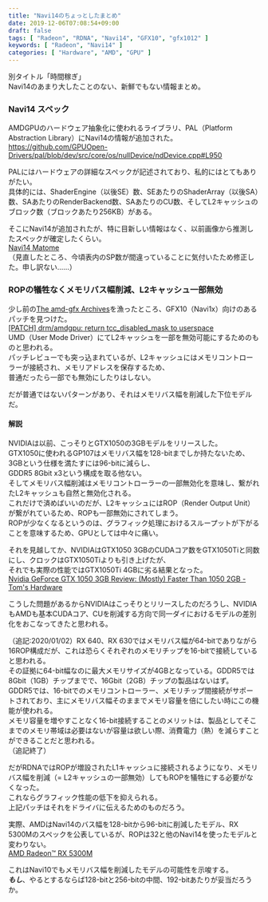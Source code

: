 ```yaml
---
title: "Navi14のちょっとしたまとめ"
date: 2019-12-06T07:08:54+09:00
draft: false
tags: [ "Radeon", "RDNA", "Navi14", "GFX10", "gfx1012" ]
keywords: [ "Radeon", "Navi14" ]
categories: [ "Hardware", "AMD", "GPU" ]
---
```


別タイトル「時間稼ぎ」  
Navi14のあまり大したことのない、新鮮でもない情報まとめ。  

### Navi14 スペック
AMDGPUのハードウェア抽象化に使われるライブラリ、PAL（Platform Abstraction Library）にNavi14の情報が追加された。  
<https://github.com/GPUOpen-Drivers/pal/blob/dev/src/core/os/nullDevice/ndDevice.cpp#L950>  

PALにはハードウェアの詳細なスペックが記述されており、私的にはとてもありがたい。  
具体的には、ShaderEngine（以後SE）数、SEあたりのShaderArray（以後SA）数、SAあたりのRenderBackend数、SAあたりのCU数、そしてL2キャッシュのブロック数（ブロックあたり256KB）がある。  

そこにNavi14が追加されたが、特に目新しい情報はなく、以前画像から推測したスペックが確定したくらい。  
[Navi14 Matome](/posts/2019/11/04/navi14-matome/)  
（見直したところ、今頃表内のSP数が間違っていることに気付いたため修正した。申し訳ない……）  

### ROPの犠牲なくメモリバス幅削減、L2キャッシュ一部無効
少し前の[The amd-gfx Archives](https://lists.freedesktop.org/archives/amd-gfx/)を漁ったところ、GFX10（Navi1x）向けのあるパッチを見つけた。  
[[PATCH] drm/amdgpu: return tcc_disabled_mask to userspace](https://lists.freedesktop.org/archives/amd-gfx/2019-September/040619.html)  
UMD（User Mode Driver）にてL2キャッシュを一部を無効可能にするためのものと思われる。  
パッチレビューでも突っ込まれているが、L2キャッシュにはメモリコントローラーが接続され、メモリアドレスを保存するため、  
普通だったら一部でも無効にしたりはしない。  

だが普通ではないパターンがあり、それはメモリバス幅を削減した下位モデルだ。  

#### 解説
NVIDIAは以前、こっそりとGTX1050の3GBモデルをリリースした。  
GTX1050に使われるGP107はメモリバス幅を128-bitまでしか持たないため、3GBという仕様を満たすには96-bitに減らし、  
GDDR5 8Gbit x3という構成を取る他ない。  
そしてメモリバス幅削減はメモリコントローラーの一部無効化を意味し、繋がれたL2キャッシュも自然と無効化される。  
これだけで済めばいいのだが、L2キャッシュにはROP（Render Output Unit）が繋がれているため、ROPも一部無効にされてしまう。  
ROPが少なくなるというのは、グラフィック処理におけるスループットが下がることを意味するため、GPUとしては中々に痛い。  

それを見越してか、NVIDIAはGTX1050 3GBのCUDAコア数をGTX1050Tiと同数にし、クロックはGTX1050Tiよりも引き上げたが、  
それでも実際の性能ではGTX1050Ti 4GBに劣る結果となった。  
[Nvidia GeForce GTX 1050 3GB Review: (Mostly) Faster Than 1050 2GB - Tom's Hardware](https://www.tomshardware.com/reviews/geforce-gtx-1050-3gb-benchmarks,5654-3.html)  

こうした問題があるからNVIDIAはこっそりとリリースしたのだろうし、NVIDIAもAMDも基本CUDAコア、CUを削減する方向で同一ダイにおけるモデルの差別化をおこなってきたと思われる。  

（追記:2020/01/02）RX 640、RX 630ではメモリバス幅が64-bitでありながら16ROP構成だが、これは恐らくそれぞれのメモリチップを16-bitで接続していると思われる。  
その証拠に64-bit幅なのに最大メモリサイズが4GBとなっている。GDDR5では8Gbit（1GB）チップまでで、16Gbit（2GB）チップの製品はないはず。  
GDDR5では、16-bitでのメモリコントローラー、メモリチップ間接続がサポートされており、主にメモリバス幅そのままでメモリ容量を倍にしたい時にこの機能が使われる。  
メモリ容量を増やすことなく16-bit接続することのメリットは、製品としてそこまでのメモリ帯域は必要はないが容量は欲しい際、消費電力（熱）を減らすことができることだと思われる。  
（追記終了）  


だがRDNAではROPが増設されたL1キャッシュに接続されるようになり、メモリバス幅を削減（= L2キャッシュの一部無効）してもROPを犠牲にする必要がなくなった。  
これならグラフィック性能の低下を抑えられる。  
上記パッチはそれをドライバに伝えるためのものだろう。  

実際、AMDはNavi14のバス幅を128-bitから96-bitに削減したモデル、RX 5300Mのスペックを公表しているが、ROPは32と他のNavi14を使ったモデルと変わりない。  
[AMD Radeon™ RX 5300M](https://www.amd.com/en/product/8976)  

これはNavi10でもメモリバス幅を削減したモデルの可能性を示唆する。  
***もし***、やるとするならば128-bitと256-bitの中間、192-bitあたりが妥当だろうか。  
